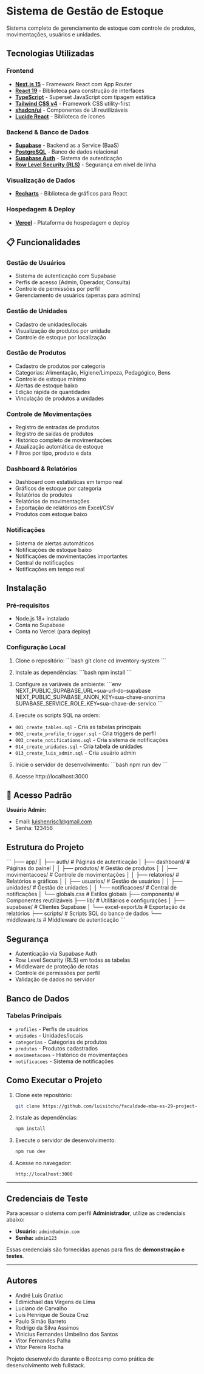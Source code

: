 # Sistema de Gestão de Estoque

Sistema completo de gerenciamento de estoque com controle de produtos, movimentações, usuários e unidades.

## Tecnologias Utilizadas

### Frontend
- **[Next.js 15](https://nextjs.org/)** - Framework React com App Router
- **[React 19](https://react.dev/)** - Biblioteca para construção de interfaces
- **[TypeScript](https://www.typescriptlang.org/)** - Superset JavaScript com tipagem estática
- **[Tailwind CSS v4](https://tailwindcss.com/)** - Framework CSS utility-first
- **[shadcn/ui](https://ui.shadcn.com/)** - Componentes de UI reutilizáveis
- **[Lucide React](https://lucide.dev/)** - Biblioteca de ícones

### Backend & Banco de Dados
- **[Supabase](https://supabase.com/)** - Backend as a Service (BaaS)
- **[PostgreSQL](https://www.postgresql.org/)** - Banco de dados relacional
- **[Supabase Auth](https://supabase.com/auth)** - Sistema de autenticação
- **[Row Level Security (RLS)](https://supabase.com/docs/guides/auth/row-level-security)** - Segurança em nível de linha

### Visualização de Dados
- **[Recharts](https://recharts.org/)** - Biblioteca de gráficos para React

### Hospedagem & Deploy
- **[Vercel](https://vercel.com/)** - Plataforma de hospedagem e deploy

## 📋 Funcionalidades

### Gestão de Usuários
- Sistema de autenticação com Supabase
- Perfis de acesso (Admin, Operador, Consulta)
- Controle de permissões por perfil
- Gerenciamento de usuários (apenas para admins)

### Gestão de Unidades
- Cadastro de unidades/locais
- Visualização de produtos por unidade
- Controle de estoque por localização

### Gestão de Produtos
- Cadastro de produtos por categoria
- Categorias: Alimentação, Higiene/Limpeza, Pedagógico, Bens
- Controle de estoque mínimo
- Alertas de estoque baixo
- Edição rápida de quantidades
- Vinculação de produtos a unidades

### Controle de Movimentações
- Registro de entradas de produtos
- Registro de saídas de produtos
- Histórico completo de movimentações
- Atualização automática de estoque
- Filtros por tipo, produto e data

### Dashboard & Relatórios
- Dashboard com estatísticas em tempo real
- Gráficos de estoque por categoria
- Relatórios de produtos
- Relatórios de movimentações
- Exportação de relatórios em Excel/CSV
- Produtos com estoque baixo

### Notificações
- Sistema de alertas automáticos
- Notificações de estoque baixo
- Notificações de movimentações importantes
- Central de notificações
- Notificações em tempo real

## Instalação

### Pré-requisitos
- Node.js 18+ instalado
- Conta no Supabase
- Conta no Vercel (para deploy)

### Configuração Local

1. Clone o repositório:
\`\`\`bash
git clone <url-do-repositorio>
cd inventory-system
\`\`\`

2. Instale as dependências:
\`\`\`bash
npm install
\`\`\`

3. Configure as variáveis de ambiente:
\`\`\`env
NEXT_PUBLIC_SUPABASE_URL=sua-url-do-supabase
NEXT_PUBLIC_SUPABASE_ANON_KEY=sua-chave-anonima
SUPABASE_SERVICE_ROLE_KEY=sua-chave-de-servico
\`\`\`

4. Execute os scripts SQL na ordem:
- `001_create_tables.sql` - Cria as tabelas principais
- `002_create_profile_trigger.sql` - Cria triggers de perfil
- `003_create_notifications.sql` - Cria sistema de notificações
- `014_create_unidades.sql` - Cria tabela de unidades
- `013_create_luis_admin.sql` - Cria usuário admin

5. Inicie o servidor de desenvolvimento:
\`\`\`bash
npm run dev
\`\`\`

6. Acesse http://localhost:3000

## 🔐 Acesso Padrão

**Usuário Admin:**
- Email: luishenrisc1@gmail.com
- Senha: 123456

## Estrutura do Projeto

\`\`\`
├── app/
│   ├── auth/              # Páginas de autenticação
│   ├── dashboard/         # Páginas do painel
│   │   ├── produtos/      # Gestão de produtos
│   │   ├── movimentacoes/ # Controle de movimentações
│   │   ├── relatorios/    # Relatórios e gráficos
│   │   ├── usuarios/      # Gestão de usuários
│   │   ├── unidades/      # Gestão de unidades
│   │   └── notificacoes/  # Central de notificações
│   └── globals.css        # Estilos globais
├── components/            # Componentes reutilizáveis
├── lib/                   # Utilitários e configurações
│   ├── supabase/         # Clientes Supabase
│   └── excel-export.ts   # Exportação de relatórios
├── scripts/              # Scripts SQL do banco de dados
└── middleware.ts         # Middleware de autenticação
\`\`\`

## Segurança

- Autenticação via Supabase Auth
- Row Level Security (RLS) em todas as tabelas
- Middleware de proteção de rotas
- Controle de permissões por perfil
- Validação de dados no servidor

## Banco de Dados

### Tabelas Principais
- `profiles` - Perfis de usuários
- `unidades` - Unidades/locais
- `categorias` - Categorias de produtos
- `produtos` - Produtos cadastrados
- `movimentacoes` - Histórico de movimentações
- `notificacoes` - Sistema de notificações

## Como Executar o Projeto
1. Clone este repositório:
   ```bash
   git clone https://github.com/luisitcho/faculdade-mba-es-29-project-bootcamp-2025
   ```

2. Instale as dependências:
   ```bash
   npm install
   ```

3. Execute o servidor de desenvolvimento:
   ```bash
   npm run dev
   ```

4. Acesse no navegador:
   ```
   http://localhost:3000
   ```

---

## Credenciais de Teste
Para acessar o sistema com perfil **Administrador**, utilize as credenciais abaixo:

- **Usuário:** `admin@admin.com`  
- **Senha:** `admin123`  

Essas credenciais são fornecidas apenas para fins de **demonstração e testes**.

---

## Autores
- André Luis Gnatiuc
- Edimichael das Virgens de Lima
- Luciano de Carvalho
- Luis Henrique de Souza Cruz
- Paulo Simão Barreto
- Rodrigo da Silva Assimos
- Vinicius Fernandes Umbelino dos Santos
- Vitor Fernandes Palha
- Vitor Pereira Rocha

Projeto desenvolvido durante o Bootcamp como prática de desenvolvimento web fullstack.
